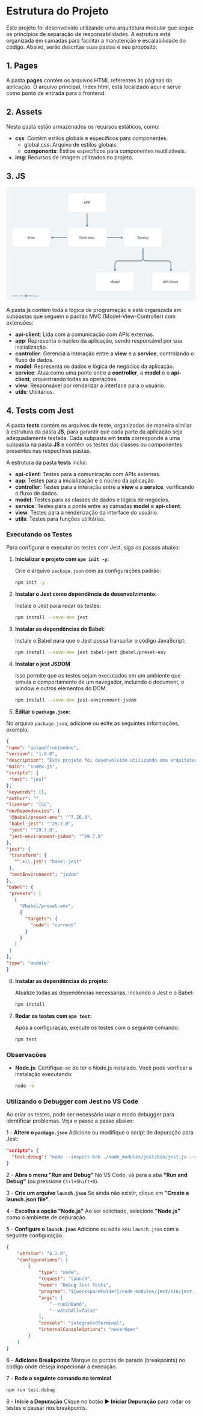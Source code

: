 # Estrutura do Projeto  

Este projeto foi desenvolvido utilizando uma arquitetura modular que segue os princípios de separação de responsabilidades. A estrutura está organizada em camadas para facilitar a manutenção e escalabilidade do código. Abaixo, serão descritas suas pastas e seu propósito:  

## 1. **Pages**  
A pasta **pages** contém os arquivos HTML referentes às páginas da aplicação. O arquivo principal, index.html, está localizado aqui e serve como ponto de entrada para o frontend.  

## 2. **Assets**  
Nesta pasta estão armazenados os recursos estáticos, como:  
- **css**: Contém estilos globais e específicos para componentes.  
  - global.css: Arquivo de estilos globais.  
  - **components**: Estilos específicos para componentes reutilizáveis.  
- **img**: Recursos de imagem utilizados no projeto.  

## 3. **JS**  
![Diagrama](/assets/uml/diagrama-arq-front-poo.png "Diagrama")

A pasta js contém toda a lógica de programação e está organizada em subpastas que seguem o padrão MVC (Model-View-Controller) com extensões:  
- **api-client**: Lida com a comunicação com APIs externas.  
- **app**: Representa o núcleo da aplicação, sendo responsável por sua inicialização.  
- **controller**: Gerencia a interação entre a **view** e a **service**, controlando o fluxo de dados.  
- **model**: Representa os dados e lógica de negócios da aplicação.  
- **service**: Atua como uma ponte entre a **controller**, a **model** e o **api-client**, orquestrando todas as operações.  
- **view**: Responsável por renderizar a interface para o usuário.  
- **utils**: Utilitários.  

## 4. **Tests com Jest**

A pasta **tests** contém os arquivos de teste, organizados de maneira similar à estrutura da pasta **JS**, para garantir que cada parte da aplicação seja adequadamente testada. Cada subpasta em **tests** corresponde a uma subpasta na pasta **JS** e contém os testes das classes ou componentes presentes nas respectivas pastas.  

A estrutura da pasta **tests** inclui:  
- **api-client**: Testes para a comunicação com APIs externas.  
- **app**: Testes para a inicialização e o núcleo da aplicação.  
- **controller**: Testes para a interação entre a **view** e a **service**, verificando o fluxo de dados.  
- **model**: Testes para as classes de dados e lógica de negócios.  
- **service**: Testes para a ponte entre as camadas **model** e **api-client**.  
- **view**: Testes para a renderização da interface do usuário.  
- **utils**: Testes para funções utilitárias.

### Executando os Testes

Para configurar e executar os testes com Jest, siga os passos abaixo:

1. **Inicializar o projeto com `npm init -y`:**

   Crie o arquivo `package.json` com as configurações padrão:

   ```bash
   npm init -y
   ```
2. **Instalar o Jest como dependência de desenvolvimento:**

   Instale o Jest para rodar os testes:

   ```bash
   npm install --save-dev jest
   ```

3. **Instalar as dependências do Babel:**

   Instale o Babel para que o Jest possa transpilar o código JavaScript:

   ```bash
   npm install --save-dev jest babel-jest @babel/preset-env
   ```

4. **Instalar o jest JSDOM**
   
   Isso permite que os testes sejam executados em um ambiente que simula o comportamento de um navegador, incluindo o document, o window e outros elementos do DOM.

   ```bash
   npm install --save-dev jest-environment-jsdom
   ```

 5. **Editar o `package.json`:**

   No arquivo `package.json`, adicione ou edite as seguintes informações, exemplo:

   ```json
   {
  "name": "uploadfrontendoo",
  "version": "1.0.0",
  "description": "Este projeto foi desenvolvido utilizando uma arquitetura modular que segue os princípios de separação de responsabilidades.",
  "main": "index.js",
  "scripts": {
    "test": "jest"
  },
  "keywords": [],
  "author": "",
  "license": "ISC",
  "devDependencies": {
    "@babel/preset-env": "^7.26.9",
    "babel-jest": "^29.7.0",
    "jest": "^29.7.0",
    "jest-environment-jsdom": "^29.7.0"
  },
  "jest": {
    "transform": {
      "^.+\\.js$": "babel-jest"
    },
    "testEnvironment": "jsdom"
  },
  "babel": {
    "presets": [
      [
        "@babel/preset-env",
        {
          "targets": {
            "node": "current"
          }
        }
      ]
    ]
  },
  "type": "module"
}
  ```

6. **Instalar as dependências do projeto:**

   Atualize todas as dependências necessárias, incluindo o Jest e o Babel:

   ```bash
   npm install
   ```
7. **Rodar os testes com `npm test`:**

   Após a configuração, execute os testes com o seguinte comando:

   ```bash
   npm test
   ```
### Observações

- **Node.js**: Certifique-se de ter o Node.js instalado. Você pode verificar a instalação executando:

  ```bash
  node -v
  ```
  
###  Utilizando o Debugger com Jest no VS Code
Ao criar os testes, pode ser necessário usar o modo debugger para identificar problemas. Veja o passo a passo abaixo:

1 - **Altere o `package.json`**
Adicione ou modifique o script de depuração para Jest:

```json
"scripts": {
  "test:debug": "node --inspect-brk ./node_modules/jest/bin/jest.js --runInBand"
}
```

2 - **Abra o menu "Run and Debug"**
No VS Code, vá para a aba **"Run and Debug"** (ou pressione `Ctrl+Shift+D`).

3 - **Crie um arquivo `launch.json`**
Se ainda não existir, clique em **"Create a launch.json file"**.

4 - **Escolha a opção "Node.js"**
Ao ser solicitado, selecione **"Node.js"** como o ambiente de depuração.

5 - **Configure o `launch.json`**
Adicione ou edite seu `launch.json` com a seguinte configuração:

```json
{
    "version": "0.2.0",
    "configurations": [
        {
            "type": "node",
            "request": "launch",
            "name": "Debug Jest Tests",
            "program": "${workspaceFolder}/node_modules/jest/bin/jest.js",
            "args": [
                "--runInBand",
                "--watchAll=false"
            ],
            "console": "integratedTerminal",
            "internalConsoleOptions": "neverOpen"
        }
    ]
}
```

6 - **Adicione Breakpoints**
Marque os pontos de parada (breakpoints) no código onde deseja inspecionar a execução.

7 - **Rode o seguinte comando no terminal**

```sh
npm run test:debug
```

8 - **Inicie a Depuração**
Clique no botão **▶ Iniciar Depuração** para rodar os testes e pausar nos breakpoints.

  

